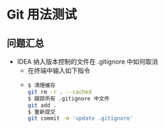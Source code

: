 # Git 用法测试
## 问题汇总
- IDEA 纳入版本控制的文件在 .gitignore 中如何取消
  - 在终端中输入如下指令
  - ```bash
    $ 清理缓存
    git rm -r . --cached
    $ 跟踪所有 .gitignore 中文件
    git add .
    $ 重新提交
    git commit -m 'update .gitignore'
    ```
